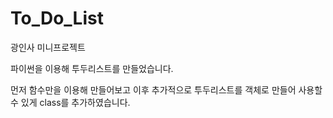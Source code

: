 # To_Do_List

광인사 미니프로젝트

파이썬을 이용해 투두리스트를 만들었습니다.

먼저 함수만을 이용해 만들어보고 이후 추가적으로 투두리스트를 객체로 만들어 사용할 수 있게 class를 추가하였습니다.
